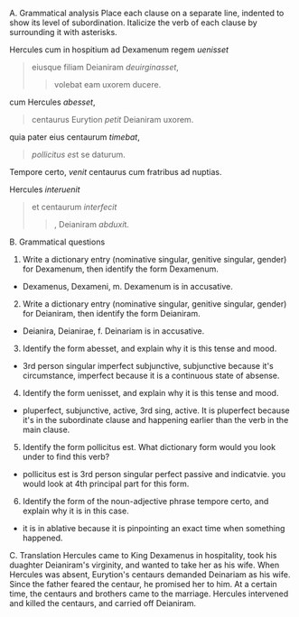 A. Grammatical analysis
Place each clause on a separate line, indented to show its level of subordination. Italicize the verb of each clause by surrounding it with asterisks.

Hercules cum in hospitium ad Dexamenum regem *uenisset*
> eiusque filiam Deianiram *deuirginasset*, 
>> volebat eam uxorem ducere. 

cum Hercules *abesset*, 
> centaurus Eurytion *petit* Deianiram uxorem. 

quia pater eius centaurum *timebat*,
> *pollicitus es*t se daturum.

Tempore certo, *venit* centaurus cum fratribus ad nuptias. 

Hercules *interuenit*
> et centaurum *interfecit*
>> , Deianiram *abduxi*t.

B. Grammatical questions
1. Write a dictionary entry (nominative singular, genitive singular, gender) for Dexamenum, then identify the form Dexamenum.
 - Dexamenus, Dexameni, m. Dexamenum is in accusative. 
 
2. Write a dictionary entry (nominative singular, genitive singular, gender) for Deianiram, then identify the form Deianiram.
- Deianira, Deianirae, f. Deinariam is in accusative. 

3. Identify the form abesset, and explain why it is this tense and mood.
- 3rd person singular imperfect subjunctive, subjunctive because it's circumstance, imperfect because it is a continuous state of absense. 

4. Identify the form uenisset, and explain why it is this tense and mood.
- pluperfect, subjunctive, active, 3rd sing, active. It is pluperfect because it's in the subordinate clause and happening earlier than the verb in the main clause. 

5. Identify the form pollicitus est. What dictionary form would you look under to find this verb?
- pollicitus est is 3rd person singular perfect passive and indicatvie. you would look at 4th principal part for this form. 

6. Identify the form of the noun-adjective phrase tempore certo, and explain why it is in this case.
- it is in ablative because it is pinpointing an exact time when something happened.

C. Translation
Hercules came to King Dexamenus in hospitality, took his duaghter Deianiram's virginity, and wanted to take her as his wife. When Hercules was absent, Eurytion's centaurs demanded Deinariam as his wife. Since the father feared the centaur, he promised her to him. At a certain time, the centaurs and brothers came to the marriage. Hercules intervened and killed the centaurs, and carried off Deianiram.

